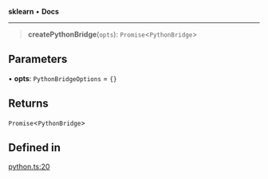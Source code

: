 **sklearn** • **Docs**

***

> **createPythonBridge**(`opts`): `Promise`\<`PythonBridge`\>

## Parameters

• **opts**: `PythonBridgeOptions` = `{}`

## Returns

`Promise`\<`PythonBridge`\>

## Defined in

[python.ts:20](https://github.com/transitive-bullshit/scikit-learn-ts/blob/d6e32320dee888f62905b3bbdd6dc360aa066c30/packages/sklearn/src/python.ts#L20)
